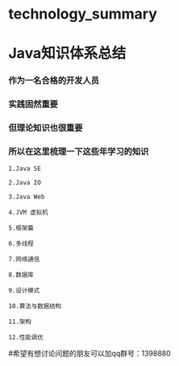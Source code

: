 # technology_summary
# Java知识体系总结


### 作为一名合格的开发人员
### 实践固然重要
### 但理论知识也很重要
### 所以在这里梳理一下这些年学习的知识



    1.Java SE

    2.Java IO

    3.Java Web

    4.JVM 虚拟机

    5.框架篇

    6.多线程 

    7.网络通信

    8.数据库

    9.设计模式

    10.算法与数据结构

    11.架构

    12.性能调优


#希望有想讨论问题的朋友可以加qq群号：1398880
